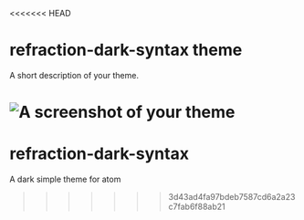 <<<<<<< HEAD
# refraction-dark-syntax theme

A short description of your theme.

![A screenshot of your theme](https://f.cloud.github.com/assets/69169/2289498/4c3cb0ec-a009-11e3-8dbd-077ee11741e5.gif)
=======
# refraction-dark-syntax
A dark simple theme for atom
>>>>>>> 3d43ad4fa97bdeb7587cd6a2a23c7fab6f88ab21
